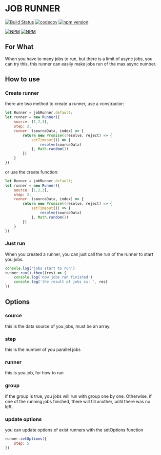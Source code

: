 # JOB RUNNER

[![Build Status](https://travis-ci.org/ZxBing0066/node-job-runner.svg?branch=master)](https://travis-ci.org/ZxBing0066/node-job-runner)
[![codecov](https://codecov.io/gh/ZxBing0066/node-job-runner/branch/master/graph/badge.svg)](https://codecov.io/gh/ZxBing0066/node-job-runner)
[![npm version](https://badge.fury.io/js/job-runner.svg)](https://badge.fury.io/js/job-runner)

[![NPM](https://nodei.co/npm/job-runner.png?downloads=true&downloadRank=true&stars=true)](https://nodei.co/npm/job-runner/)
[![NPM](https://nodei.co/npm-dl/job-runner.png?months=3&height=2)](https://nodei.co/npm/job-runner)

## For What 

When you have to many jobs to run, but there is a limit of async jobs, you can try this, this runner can easily make jobs run of the max async number.

## How to use

### Create runner

there are two method to create a runner, use a constractor:

```js
let Runner = jobRunner.default;
let runner = new Runner({
    source: [1,2,3],
    step: 2,
    runner: (sourceData, index) => {
        return new Promise((resolve, reject) => {
            setTimeout(() => {
                resolve(sourceData)
            }, Math.random())
        })
    }
})
```

or use the create function:

```js
let Runner = jobRunner.default;
let runner = new Runner({
    source: [1,2,3],
    step: 2,
    runner: (sourceData, index) => {
        return new Promise((resolve, reject) => {
            setTimeout(() => {
                resolve(sourceData)
            }, Math.random())
        })
    }
})
```

### Just run

When you created a runner, you can just call the run of the runner to start you jobs.

```js
console.log('jobs start to run')
runner.run().then((res) => {
    console.log('now jobs run finished')
    console.log('the result of jobs is: ', res)
})
```

## Options

### source

this is the data source of you jobs, must be an array.

### step

this is the number of you parallel jobs

### runner

this is you job, for how to run

### group

if the group is true, you jobs will run with group one by one. Otherwise, if one of the running jobs finished, there will fill another, until there was no left.

### update options

you can update options of exist runners with the setOptions function

```js
runner.setOptions({
    step: 5
})
```